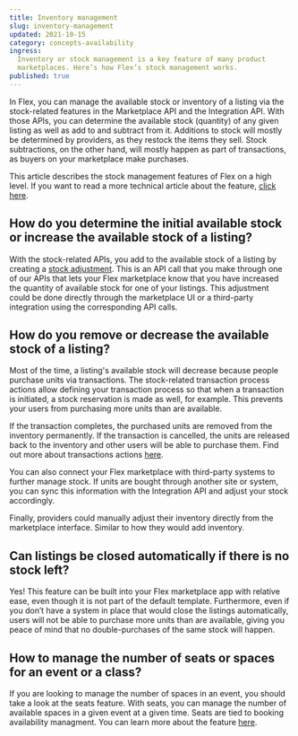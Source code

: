 ```yaml
---
title: Inventory management
slug: inventory-management
updated: 2021-10-15
category: concepts-availability
ingress:
  Inventory or stock management is a key feature of many product
  marketplaces. Here’s how Flex’s stock management works.
published: true
---
```


In Flex, you can manage the available stock or inventory of a listing
via the stock-related features in the Marketplace API and the
Integration API. With those APIs, you can determine the available stock
(quantity) of any given listing as well as add to and subtract from it.
Additions to stock will mostly be determined by providers, as they
restock the items they sell. Stock subtractions, on the other hand, will
mostly happen as part of transactions, as buyers on your marketplace
make purchases.

This article describes the stock management features of Flex on a high
level. If you want to read a more technical article about the feature,
[click here](https://www.sharetribe.com/docs/references/stock/).

## How do you determine the initial available stock or increase the available stock of a listing?

With the stock-related APIs, you add to the available stock of a listing
by creating a
[stock adjustment](https://www.sharetribe.com/docs/operator-guides/concepts/#stock-adjustment).
This is an API call that you make through one of our APIs that lets your
Flex marketplace know that you have increased the quantity of available
stock for one of your listings. This adjustment could be done directly
through the marketplace UI or a third-party integration using the
corresponding API calls.

## How do you remove or decrease the available stock of a listing?

Most of the time, a listing's available stock will decrease because
people purchase units via transactions. The stock-related transaction
process actions allow defining your transaction process so that when a
transaction is initiated, a stock reservation is made as well, for
example. This prevents your users from purchasing more units than are
available.

If the transaction completes, the purchased units are removed from the
inventory permanently. If the transaction is cancelled, the units are
released back to the inventory and other users will be able to purchase
them. Find out more about transactions actions
[here](https://www.sharetribe.com/docs/references/transaction-process-actions/#stock-reservations).

You can also connect your Flex marketplace with third-party systems to
further manage stock. If units are bought through another site or
system, you can sync this information with the Integration API and
adjust your stock accordingly.

Finally, providers could manually adjust their inventory directly from
the marketplace interface. Similar to how they would add inventory.

## Can listings be closed automatically if there is no stock left?

Yes! This feature can be built into your Flex marketplace app with
relative ease, even though it is not part of the default template.
Furthermore, even if you don’t have a system in place that would close
the listings automatically, users will not be able to purchase more
units than are available, giving you peace of mind that no
double-purchases of the same stock will happen.

## How to manage the number of seats or spaces for an event or a class?

If you are looking to manage the number of spaces in an event, you
should take a look at the seats feature. With seats, you can manage the
number of available spaces in a given event at a given time. Seats are
tied to booking availability managment. You can learn more about the
feature
[here](https://www.sharetribe.com/docs/concepts-availability/manage-seats/).
